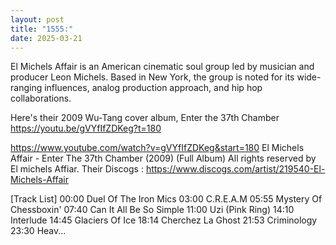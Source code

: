 ```yaml
---
layout: post
title: "1555:"
date: 2025-03-21
---
```


El Michels Affair is an American cinematic soul group led by musician and producer Leon Michels. Based in New York, the group is noted for its wide-ranging influences, analog production approach, and hip hop collaborations.

Here's their 2009 Wu-Tang cover album, Enter the 37th Chamber
https://youtu.be/gVYfIfZDKeg?t=180

https://www.youtube.com/watch?v=gVYfIfZDKeg&start=180
El Michels Affair - Enter The 37th Chamber (2009) (Full Album)
All rights reserved by El michels Affiar. Their Discogs  : https://www.discogs.com/artist/219540-El-Michels-Affair

[Track List]
00:00 Duel Of The Iron Mics
03:00 C.R.E.A.M
05:55 Mystery Of Chessboxin'
07:40 Can It All Be So Simple 
11:00 Uzi (Pink Ring) 
14:10 Interlude
14:45 Glaciers Of Ice
18:14 Cherchez La Ghost 
21:53 Criminology
23:30 Heav...
